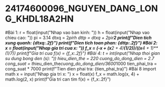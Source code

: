 # 24174600096_NGUYEN_DANG_LONG_KHDL18A2HN
#Bài 1:
r = float(input("Nhap vao ban kinh: "))
h = float(input("Nhap vao chieu cao: "))
pi = 3.14
dtxq = 2*pi*r*h
dttp = dtxq + 2*pi*r**2
print(f"Dien tich xung quanh: {dtxq:.2f}")
print(f"Dien tich toan phan: {dttp:.2f}")
#Bài 2:
x = float(input("Nhap gia tri cua x: "))
f_x = (-x + (x**2 + 4)**(1/2))/((x**4 + 1)**(1/7))
print(f"Gia tri cua f(x) = {f_x:.2f}")
#Bài 4:
t = int(input("Nhap thoi gian su dung bong den (s): "))
hieu_dien_the = 220
cuong_do_dong_dien = 2.7
cong_suat = t*hieu_dien_the*cuong_do_dong_dien/3600*1000
tien_phai_tra = cong_suat * 7000
print(f"Tien dien phai tra: {tien_phai_tra}")
#Bài 8
import math
x = input("Nhap gia tri x: ")
x = float(x)
f_x = math.log(x, 4) + math.log(2, x)
print(f"Gia tri can tim f(x) = {f_x:.2f}")
